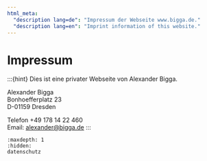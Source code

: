 ```yaml
---
html_meta:
  "description lang=de": "Impressum der Webseite www.bigga.de."
  "description lang=en": "Imprint information of this website."
---
```

# Impressum

:::{hint}
Dies ist eine privater Webseite von Alexander Bigga.



Alexander Bigga<br />
Bonhoefferplatz 23<br />
D-01159 Dresden

Telefon +49 178 14 22 460<br />
Email: alexander@bigga.de
:::

```{toctree}
:maxdepth: 1
:hidden:
datenschutz
```